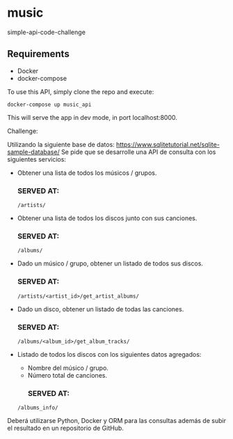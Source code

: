 # music
simple-api-code-challenge

## Requirements
- Docker
- docker-compose

To use this API, simply clone the repo and execute:

```docker-compose up music_api```

This will serve the app in dev mode, in port localhost:8000.

Challenge:

Utilizando la siguiente base de datos: https://www.sqlitetutorial.net/sqlite-sample-database/
Se pide que se desarrolle una API de consulta con los siguientes servicios:
- Obtener una lista de todos los músicos / grupos.
    ### SERVED AT:
    ```/artists/```

- Obtener una lista de todos los discos junto con sus canciones.
    ### SERVED AT:
    ```/albums/```

- Dado un músico / grupo, obtener un listado de todos sus discos.
    ### SERVED AT:
    ```/artists/<artist_id>/get_artist_albums/```

- Dado un disco, obtener un listado de todas las canciones.
    ### SERVED AT:
    ```/albums/<album_id>/get_album_tracks/```

- Listado de todos los discos con los siguientes datos agregados:
    - Nombre del músico / grupo.
    - Número total de canciones.
      ### SERVED AT:
    ```/albums_info/```

Deberá utilizarse Python, Docker y ORM para las consultas además de subir el resultado en
un repositorio de GitHub.
